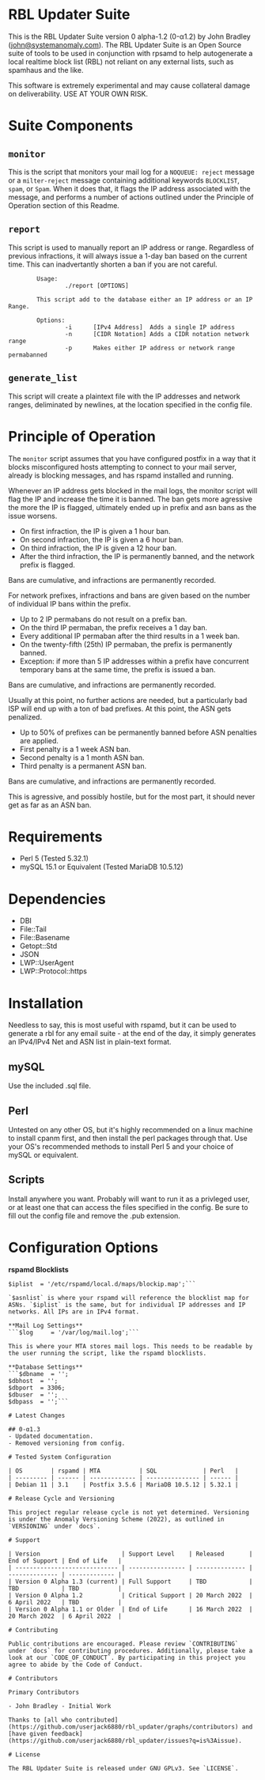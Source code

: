 # RBL Updater Suite

This is the RBL Updater Suite version 0 alpha-1.2 (0-α1.2) by John Bradley (john@systemanomaly.com). The RBL Updater Suite is an Open Source suite of tools to be used in conjunction with rpsamd to help autogenerate a local realtime block list (RBL) not reliant on any external lists, such as spamhaus and the like.

This software is extremely experimental and may cause collateral damage on deliverability. USE AT YOUR OWN RISK.

# Suite Components

## `monitor`

This is the script that monitors your mail log for a `NOQUEUE: reject` message or a `milter-reject` message containing additional keywords `BLOCKLIST`, `spam`, or `Spam`. When it does that, it flags the IP address associated with the message, and performs a number of actions outlined under the Principle of Operation section of this Readme.

## `report`

This script is used to manually report an IP address or range. Regardless of previous infractions, it will always issue a 1-day ban based on the current time. This can inadvertantly shorten a ban if you are not careful.

```
        Usage:
                ./report [OPTIONS]

        This script add to the database either an IP address or an IP Range.

        Options:
                -i      [IPv4 Address]  Adds a single IP address
                -n      [CIDR Notation] Adds a CIDR notation network range
                -p      Makes either IP address or network range permabanned
```

## `generate_list`

This script will create a plaintext file with the IP addresses and network ranges, deliminated by newlines, at the location specified in the config file.

# Principle of Operation

The `monitor` script assumes that you have configured postfix in a way that it blocks misconfigured hosts attempting to connect to your mail server, already is blocking messages, and has rspamd installed and running.

Whenever an IP address gets blocked in the mail logs, the monitor script will flag the IP and increase the time it is banned. The ban gets more agressive the more the IP is flagged, ultimately ended up in prefix and asn bans as the issue worsens.

- On first infraction, the IP is given a 1 hour ban.
- On second infraction, the IP is given a 6 hour ban.
- On third infraction, the IP is given a 12 hour ban.
- After the third infraction, the IP is permanently banned, and the network prefix is flagged.

Bans are cumulative, and infractions are permanently recorded.

For network prefixes, infractions and bans are given based on the number of individual IP bans within the prefix.

- Up to 2 IP permabans do not result on a prefix ban.
- On the third IP permaban, the prefix receives a 1 day ban.
- Every additional IP permaban after the third results in a 1 week ban.
- On the twenty-fifth (25th) IP permaban, the prefix is permanently banned.
- Exception: if more than 5 IP addresses within a prefix have concurrent temporary bans at the same time, the prefix is issued a ban.

Bans are cumulative, and infractions are permanently recorded.

Usually at this point, no further actions are needed, but a particularly bad ISP will end up with a ton of bad prefixes. At this point, the ASN gets penalized.

- Up to 50% of prefixes can be permanently banned before ASN penalties are applied.
- First penalty is a 1 week ASN ban.
- Second penalty is a 1 month ASN ban.
- Third penalty is a permanent ASN ban.

Bans are cumulative, and infractions are permanently recorded.

This is agressive, and possibly hostile, but for the most part, it should never get as far as an ASN ban.

# Requirements

- Perl 5 (Tested 5.32.1)
- mySQL 15.1 or Equivalent (Tested MariaDB 10.5.12)

# Dependencies

- DBI
- File::Tail
- File::Basename
- Getopt::Std
- JSON
- LWP::UserAgent
- LWP::Protocol::https

# Installation

Needless to say, this is most useful with rspamd, but it can be used to generate a rbl for any email suite - at the end of the day, it simply generates an IPv4/IPv4 Net and ASN list in plain-text format.

## mySQL

Use the included .sql file.

## Perl

Untested on any other OS, but it's highly recommended on a linux machine to install cpanm first, and then install the perl packages through that. Use your OS's recommended methods to install Perl 5 and your choice of mySQL or equivalent.

## Scripts

Install anywhere you want. Probably will want to run it as a privleged user, or at least one that can access the files specified in the config. Be sure to fill 
out the config file and remove the .pub extension.

# Configuration Options
**rspamd Blocklists**
```$asnlist = '/etc/rspamd/local.d/maps/blockasn.map';
$iplist  = '/etc/rspamd/local.d/maps/blockip.map';```

`$asnlist` is where your rspamd will reference the blocklist map for ASNs. `$iplist` is the same, but for individual IP addresses and IP networks. All IPs are in IPv4 format.

**Mail Log Settings**
```$log     = '/var/log/mail.log';```

This is where your MTA stores mail logs. This needs to be readable by the user running the script, like the rspamd blocklists.

**Database Settings**
```$dbname  = '';
$dbhost  = '';
$dbport  = 3306;
$dbuser  = '';
$dbpass  = '';```

# Latest Changes

## 0-α1.3
- Updated documentation.
- Removed versioning from config.

# Tested System Configuration

| OS        | rspamd | MTA           | SQL             | Perl   |
| --------- | ------ | ------------- | --------------- | ------ |
| Debian 11 | 3.1    | Postfix 3.5.6 | MariaDB 10.5.12 | 5.32.1 |

# Release Cycle and Versioning

This project regular release cycle is not yet determined. Versioning is under the Anomaly Versioning Scheme (2022), as outlined in `VERSIONING` under `docs`.

# Support

| Version                       | Support Level    | Released       | End of Support | End of Life   |
| ----------------------------- | ---------------- | -------------- | -------------- | ------------- |
| Version 0 Alpha 1.3 (current) | Full Support     | TBD            | TBD            | TBD           |
| Version 0 Alpha 1.2           | Critical Support | 20 March 2022  | 6 April 2022   | TBD           |
| Version 0 Alpha 1.1 or Older  | End of Life      | 16 March 2022  | 20 March 2022  | 6 April 2022  |

# Contributing

Public contributions are encouraged. Please review `CONTRIBUTING` under `docs` for contributing procedures. Additionally, please take a look at our `CODE_OF_CONDUCT`. By participating in this project you agree to abide by the Code of Conduct.

# Contributors

Primary Contributors

- John Bradley - Initial Work

Thanks to [all who contributed](https://github.com/userjack6880/rbl_updater/graphs/contributors) and [have given feedback](https://github.com/userjack6880/rbl_updater/issues?q=is%3Aissue).

# License

The RBL Updater Suite is released under GNU GPLv3. See `LICENSE`.
